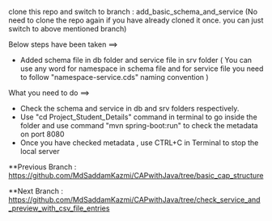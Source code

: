 clone this repo and switch to branch : add_basic_schema_and_service (No need to clone the repo again if you have already cloned it once. you can just switch to above mentioned branch)

Below steps have been taken ==>

* Added schema file in db folder and service file in srv folder ( You can use any word for namespace in schema file and for service file you need to follow "namespace-service.cds" naming convention )

What you need to do ==>

* Check the schema and service in db and srv folders respectively.
* Use "cd Project_Student_Details" command in terminal to go inside the folder and use command "mvn spring-boot:run" to check the metadata on port 8080
* Once you have checked metadata , use CTRL+C in Terminal to stop the local server

  
**Previous Branch : https://github.com/MdSaddamKazmi/CAPwithJava/tree/basic_cap_structure

**Next Branch : https://github.com/MdSaddamKazmi/CAPwithJava/tree/check_service_and_preview_with_csv_file_entries
